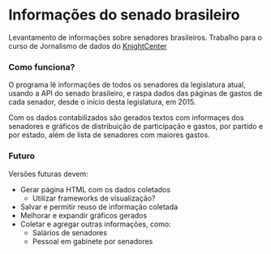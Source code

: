 # Informações do senado brasileiro
Levantamento de informações sobre senadores brasileiros. Trabalho para o curso de Jornalismo de dados do [KnightCenter](https://journalismcourses.org/)

### Como funciona?
O programa lê informações de todos os senadores da legislatura atual, usando a API do senado brasileiro, e
raspa dados das páginas de gastos de cada senador, desde o início desta legislatura, em 2015.

Com os dados contabilizados são gerados textos com informaçes dos senadores e gráficos de distribuição de participação
e gastos, por partido e por estado, além de lista de senadores com maiores gastos.

### Futuro
Versões futuras devem:
* Gerar página HTML com os dados coletados
  * Utilizar frameworks de visualização?
* Salvar e permitir reuso de informação coletada
* Melhorar e expandir gráficos gerados
* Coletar e agregar outras informações, como:
  * Salários de senadores
  * Pessoal em gabinete por senadores
